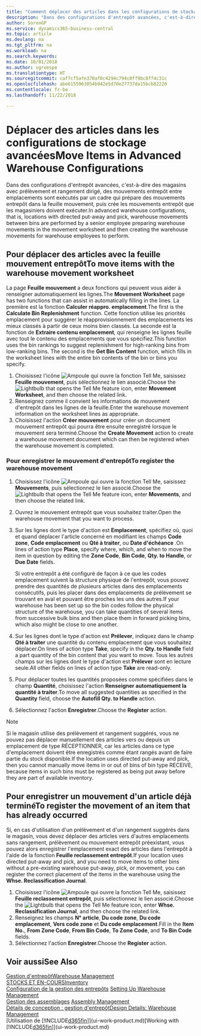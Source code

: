 ```yaml
---
title: "Comment déplacer des articles dans les configurations de stockage avancées | Microsoft Docs"
description: "Dans des configurations d'entrepôt avancées, c'est-à-dire des magasins avec prélèvement et rangement dirigé, des mouvements entrepôt entre emplacements sont exécutés par un cadre qui prépare des mouvements entrepôt dans la feuille mouvement, puis crée les mouvements entrepôt que les magasiniers doivent exécuter."
author: SorenGP
ms.service: dynamics365-business-central
ms.topic: article
ms.devlang: na
ms.tgt_pltfrm: na
ms.workload: na
ms.search.keywords: 
ms.date: 10/01/2018
ms.author: sgroespe
ms.translationtype: HT
ms.sourcegitcommit: caf7cf5afe370af0c4294c794c0ff9bc8ff4c31c
ms.openlocfilehash: abe6155963054b942e5d70e27737da15bcb82220
ms.contentlocale: fr-be
ms.lasthandoff: 11/22/2018

---
```

# <a name="move-items-in-advanced-warehouse-configurations"></a><span data-ttu-id="9edca-103">Déplacer des articles dans les configurations de stockage avancées</span><span class="sxs-lookup"><span data-stu-id="9edca-103">Move Items in Advanced Warehouse Configurations</span></span>
<span data-ttu-id="9edca-104">Dans des configurations d'entrepôt avancées, c'est-à-dire des magasins avec prélèvement et rangement dirigé, des mouvements entrepôt entre emplacements sont exécutés par un cadre qui prépare des mouvements entrepôt dans la feuille mouvement, puis crée les mouvements entrepôt que les magasiniers doivent exécuter.</span><span class="sxs-lookup"><span data-stu-id="9edca-104">In advanced warehouse configurations, that is, locations with directed put-away and pick, warehouse movements between bins are performed by a senior employee preparing warehouse movements in the movement worksheet and then creating the warehouse movements for warehouse employees to perform.</span></span>  

## <a name="to-move-items-with-the-warehouse-movement-worksheet"></a><span data-ttu-id="9edca-105">Pour déplacer des articles avec la feuille mouvement entrepôt</span><span class="sxs-lookup"><span data-stu-id="9edca-105">To move items with the warehouse movement worksheet</span></span>
<span data-ttu-id="9edca-106">La page **Feuille mouvement** a deux fonctions qui peuvent vous aider à renseigner automatiquement les lignes.</span><span class="sxs-lookup"><span data-stu-id="9edca-106">The **Movement Worksheet** page has two functions that can assist in automatically filling in the lines.</span></span> <span data-ttu-id="9edca-107">La première est la fonction **Calculer réappro. emplacement**.</span><span class="sxs-lookup"><span data-stu-id="9edca-107">The first is the **Calculate Bin Replenishment** function.</span></span> <span data-ttu-id="9edca-108">Cette fonction utilise les priorités emplacement pour suggérer le réapprovisionnement des emplacements les mieux classés à partir de ceux moins bien classés. La seconde est la fonction de **Extraire contenu emplacement**, qui renseigne les lignes feuille avec tout le contenu des emplacements que vous spécifiez.</span><span class="sxs-lookup"><span data-stu-id="9edca-108">This function uses the bin rankings to suggest replenishment for high-ranking bins from low-ranking bins. The second is the **Get Bin Content** function, which fills in the worksheet lines with the entire bin contents of the bin or bins you specify.</span></span>

1.  <span data-ttu-id="9edca-109">Choisissez l'icône ![Ampoule qui ouvre la fonction Tell Me](media/ui-search/search_small.png "Dites-moi ce que vous voulez faire"), saisissez **Feuille mouvement**, puis sélectionnez le lien associé.</span><span class="sxs-lookup"><span data-stu-id="9edca-109">Choose the ![Lightbulb that opens the Tell Me feature](media/ui-search/search_small.png "Tell me what you want to do") icon, enter **Movement Worksheet**, and then choose the related link.</span></span>  
2.  <span data-ttu-id="9edca-110">Renseignez comme il convient les informations de mouvement d'entrepôt dans les lignes de la feuille.</span><span class="sxs-lookup"><span data-stu-id="9edca-110">Enter the warehouse movement information on the worksheet lines as appropriate.</span></span>  
3. <span data-ttu-id="9edca-111">Choisissez l'action **Créer mouvement** pour créer un document mouvement entrepôt qui pourra être ensuite enregistré lorsque le mouvement sera terminé.</span><span class="sxs-lookup"><span data-stu-id="9edca-111">Choose the **Create Movement** action to create a warehouse movement document which can then be registered when the warehouse movement is completed.</span></span>  

### <a name="to-register-the-warehouse-movement"></a><span data-ttu-id="9edca-112">Pour enregistrer le mouvement d'entrepôt</span><span class="sxs-lookup"><span data-stu-id="9edca-112">To register the warehouse movement</span></span>  
1.  <span data-ttu-id="9edca-113">Choisissez l'icône ![Ampoule qui ouvre la fonction Tell Me](media/ui-search/search_small.png "Dites-moi ce que vous voulez faire"), saisissez **Mouvements**, puis sélectionnez le lien associé.</span><span class="sxs-lookup"><span data-stu-id="9edca-113">Choose the ![Lightbulb that opens the Tell Me feature](media/ui-search/search_small.png "Tell me what you want to do") icon, enter **Movements**, and then choose the related link.</span></span>  
2.  <span data-ttu-id="9edca-114">Ouvrez le mouvement entrepôt que vous souhaitez traiter.</span><span class="sxs-lookup"><span data-stu-id="9edca-114">Open the warehouse movement that you want to process.</span></span>  
3.  <span data-ttu-id="9edca-115">Sur les lignes dont le type d'action est **Emplacement**, spécifiez où, quoi et quand déplacer l'article concerné en modifiant les champs **Code zone**, **Code emplacement** ou **Qté à traiter**, ou **Date d'échéance** .</span><span class="sxs-lookup"><span data-stu-id="9edca-115">On lines of action type **Place**, specify where, which, and when to move the item in question by editing the **Zone Code**, **Bin Code**, **Qty. to Handle**, or **Due Date** fields.</span></span>  

    <span data-ttu-id="9edca-116">Si votre entrepôt a été configuré de façon à ce que les codes emplacement suivent la structure physique de l'entrepôt, vous pouvez prendre des quantités de plusieurs articles dans des emplacements consécutifs, puis les placer dans des emplacements de prélèvement se trouvant en aval et pouvant être proches les uns des autres.</span><span class="sxs-lookup"><span data-stu-id="9edca-116">If your warehouse has been set up so the bin codes follow the physical structure of the warehouse, you can take quantities of several items from successive bulk bins and then place them in forward picking bins, which also might be close to one another.</span></span>  
4.  <span data-ttu-id="9edca-117">Sur les lignes dont le type d'action est **Prélever**, indiquez dans le champ **Qté à traiter** une quantité du contenu emplacement que vous souhaitez déplacer.</span><span class="sxs-lookup"><span data-stu-id="9edca-117">On lines of action type **Take**, specify in the **Qty. to Handle** field a part quantity of the bin content that you want to move.</span></span> <span data-ttu-id="9edca-118">Tous les autres champs sur les lignes dont le type d'action est **Prélever** sont en lecture seule.</span><span class="sxs-lookup"><span data-stu-id="9edca-118">All other fields on lines of action type **Take** are read-only.</span></span>  
5.  <span data-ttu-id="9edca-119">Pour déplacer toutes les quantités proposées comme spécifiées dans le champ **Quantité**, choisissez l'action **Renseigner automatiquement la quantité à traiter**.</span><span class="sxs-lookup"><span data-stu-id="9edca-119">To move all suggested quantities as specified in the **Quantity** field, choose the **Autofill Qty. to Handle** action.</span></span>  
6. <span data-ttu-id="9edca-120">Sélectionnez l'action **Enregistrer**.</span><span class="sxs-lookup"><span data-stu-id="9edca-120">Choose the **Register** action.</span></span>  

> [!NOTE]  
>  <span data-ttu-id="9edca-121">Si le magasin utilise des prélèvement et rangement suggérés, vous ne pouvez pas déplacer manuellement des articles vers ou depuis un emplacement de type RÉCEPTIONNER, car les articles dans ce type d'emplacement doivent être enregistrés comme étant rangés avant de faire partie du stock disponible.</span><span class="sxs-lookup"><span data-stu-id="9edca-121">If the location uses directed put-away and pick, then you cannot manually move items in or out of bins of bin type RECEIVE, because items in such bins must be registered as being put away before they are part of available inventory.</span></span>

## <a name="to-register-the-movement-of-an-item-that-has-already-occurred"></a><span data-ttu-id="9edca-122">Pour enregistrer un mouvement d'un article déjà terminé</span><span class="sxs-lookup"><span data-stu-id="9edca-122">To register the movement of an item that has already occurred</span></span>  
<span data-ttu-id="9edca-123">Si, en cas d'utilisation d'un prélèvement et d'un rangement suggérés dans le magasin, vous devez déplacer des articles vers d'autres emplacements sans rangement, prélèvement ou mouvement entrepôt préexistant, vous pouvez alors enregistrer l'emplacement exact des articles dans l'entrepôt à l'aide de la fonction **Feuille reclassement entrepôt**.</span><span class="sxs-lookup"><span data-stu-id="9edca-123">If your location uses directed put-away and pick, and you need to move items to other bins without a pre-existing warehouse put-away, pick, or movement, you can register the correct placement of the items in the warehouse using the **Whse. Reclassification Journal**.</span></span>

1.  <span data-ttu-id="9edca-124">Choisissez l'icône ![Ampoule qui ouvre la fonction Tell Me](media/ui-search/search_small.png "Dites-moi ce que vous voulez faire"), saisissez **Feuille reclassement entrepôt**, puis sélectionnez le lien associé.</span><span class="sxs-lookup"><span data-stu-id="9edca-124">Choose the ![Lightbulb that opens the Tell Me feature](media/ui-search/search_small.png "Tell me what you want to do") icon, enter **Whse. Reclassification Journal**, and then choose the related link.</span></span>  
2.  <span data-ttu-id="9edca-125">Renseignez les champs **N° article**, **Du code zone**, **Du code emplacement**, **Vers code zone** et **Du code emplacement**.</span><span class="sxs-lookup"><span data-stu-id="9edca-125">Fill in the **Item No.**, **From Zone Code**, **From Bin Code**, **To Zone Code**, and **To Bin Code** fields.</span></span>  
3.  <span data-ttu-id="9edca-126">Sélectionnez l'action **Enregistrer**.</span><span class="sxs-lookup"><span data-stu-id="9edca-126">Choose the **Register** action.</span></span>  

## <a name="see-also"></a><span data-ttu-id="9edca-127">Voir aussi</span><span class="sxs-lookup"><span data-stu-id="9edca-127">See Also</span></span>  
[<span data-ttu-id="9edca-128">Gestion d'entrepôt</span><span class="sxs-lookup"><span data-stu-id="9edca-128">Warehouse Management</span></span>](warehouse-manage-warehouse.md)  
[<span data-ttu-id="9edca-129">STOCKS ET EN-COURS</span><span class="sxs-lookup"><span data-stu-id="9edca-129">Inventory</span></span>](inventory-manage-inventory.md)  
<span data-ttu-id="9edca-130">[Configuration de la gestion des entrepôts](warehouse-setup-warehouse.md)   </span><span class="sxs-lookup"><span data-stu-id="9edca-130">[Setting Up Warehouse Management](warehouse-setup-warehouse.md)   </span></span>  
<span data-ttu-id="9edca-131">[Gestion des assemblages](assembly-assemble-items.md)  </span><span class="sxs-lookup"><span data-stu-id="9edca-131">[Assembly Management](assembly-assemble-items.md)  </span></span>  
[<span data-ttu-id="9edca-132">Détails de conception : gestion d'entrepôt</span><span class="sxs-lookup"><span data-stu-id="9edca-132">Design Details: Warehouse Management</span></span>](design-details-warehouse-management.md)  
<span data-ttu-id="9edca-133">[Utilisation de [!INCLUDE[d365fin](includes/d365fin_md.md)]](ui-work-product.md)</span><span class="sxs-lookup"><span data-stu-id="9edca-133">[Working with [!INCLUDE[d365fin](includes/d365fin_md.md)]](ui-work-product.md)</span></span>

